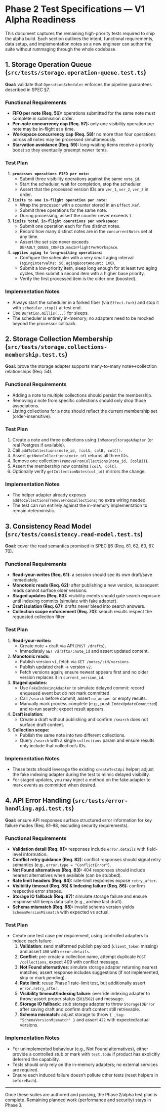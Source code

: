 # Phase 2 Test Specifications — V1 Alpha Readiness

This document captures the remaining high-priority tests required to ship the alpha build. Each section outlines the intent, functional requirements, data setup, and implementation notes so a new engineer can author the suite without rummaging through the whole codebase.

## 1. Storage Operation Queue (`src/tests/storage.operation-queue.test.ts`)

**Goal:** validate that `OperationScheduler` enforces the pipeline guarantees described in SPEC §7.

### Functional Requirements

- **FIFO per note (Req. 56):** operations submitted for the same note must complete in submission order.
- **Per-note concurrency cap (Req. 57):** only one visibility operation per note may be in-flight at a time.
- **Workspace concurrency cap (Req. 58):** no more than four operations across all notes may be processed simultaneously.
- **Starvation avoidance (Req. 59):** long-waiting items receive a priority boost so they eventually preempt newer items.

### Test Plan

1. **`processes operations FIFO per note`:**
    - Submit three visibility operations against the same `note_id`.
    - Start the scheduler, wait for completion, stop the scheduler.
    - Assert that the processed version IDs are `ver_1`, `ver_2`, `ver_3` in order.
2. **`limits to one in-flight operation per note`:**
    - Wrap the processor with a counter stored in an `Effect.Ref`.
    - Submit three operations for the same note.
    - During processing, assert the counter never exceeds `1`.
3. **`limits total in-flight operations per workspace`:**
    - Submit one operation each for five distinct notes.
    - Record how many distinct notes are in the `concurrentNotes` set at any time.
    - Assert the set size never exceeds `DEFAULT_QUEUE_CONFIG.maxInFlightPerWorkspace`.
4. **`applies aging to long-waiting operations`:**
    - Configure the scheduler with a very small aging interval (`agingIntervalMs: 50`, `agingBoostAmount: 100`).
    - Submit a low-priority item, sleep long enough for at least two aging cycles, then submit a second item with a higher base priority.
    - Verify the first processed item is the older one (boosted).

### Implementation Notes

- Always start the scheduler in a forked fiber (via `Effect.fork`) and stop it with `scheduler.stop()` at test end.
- Use `Duration.millis(...)` for sleeps.
- The scheduler is entirely in-memory; no adapters need to be mocked beyond the processor callback.

## 2. Storage Collection Membership (`src/tests/storage.collections-membership.test.ts`)

**Goal:** prove the storage adapter supports many-to-many note↔collection relationships (Req. 54).

### Functional Requirements

- Adding a note to multiple collections should persist the membership.
- Removing a note from specific collections should only drop those associations.
- Listing collections for a note should reflect the current membership set (order-insensitive).

### Test Plan

1. Create a note and three collections using `InMemoryStorageAdapter` (or real Postgres if available).
2. Call `addToCollections(note_id, [colA, colB, colC])`.
3. Assert `getNoteCollections(note_id)` returns all three IDs.
4. Remove one collection (`removeFromCollections(note_id, [colB])`).
5. Assert the membership now contains `[colA, colC]`.
6. Optionally verify `getCollectionNotes(col_id)` mirrors the change.

### Implementation Notes

- The helper adapter already exposes `addToCollections`/`removeFromCollections`; no extra wiring needed.
- The test can run entirely against the in-memory implementation to remain deterministic.

## 3. Consistency Read Model (`src/tests/consistency.read-model.test.ts`)

**Goal:** cover the read semantics promised in SPEC §6 (Req. 61, 62, 63, 67, 70).

### Functional Requirements

- **Read-your-writes (Req. 61):** a session should see its own draft/save immediately.
- **Monotonic reads (Req. 62):** after publishing a new version, subsequent reads cannot surface older versions.
- **Staged updates (Req. 63):** visibility events should gate search exposure until indexing commits (simulate with fake adapter).
- **Draft isolation (Req. 67):** drafts never bleed into search answers.
- **Collection scope enforcement (Req. 70):** search results respect the requested collection filter.

### Test Plan

1. **Read-your-writes:**
    - Create note + draft via API (`POST /drafts`).
    - Immediately `GET /drafts/:note_id` and assert updated content.
2. **Monotonic reads:**
    - Publish version `v1`, fetch via `GET /notes/:id/versions`.
    - Publish updated draft -> version `v2`.
    - Fetch versions again; ensure newest appears first and no older version replaces it in `current_version_id`.
3. **Staged updates:**
    - Use `FakeIndexingAdapter` to simulate delayed commit: record enqueued event but do not mark committed.
    - Call `/search` before commit, assert `no_answer` or empty results.
    - Manually mark process complete (e.g., push `IndexUpdateCommitted`) and re-run search; expect result appears.
4. **Draft isolation:**
    - Create a draft without publishing and confirm `/search` does not surface draft content.
5. **Collection scope:**
    - Publish the same note into two different collections.
    - Query `/search` with a single `collections` param and ensure results only include that collection’s IDs.

### Implementation Notes

- These tests should leverage the existing `createTestApi` helper; adjust the fake indexing adapter during the test to mimic delayed visibility.
- For staged updates, you may inject a method on the fake adapter to mark events as committed when desired.

## 4. API Error Handling (`src/tests/error-handling.api.test.ts`)

**Goal:** ensure API responses surface structured error information for key failure modes (Req. 81–88, excluding security requirements).

### Functional Requirements

- **Validation detail (Req. 81):** responses include `error.details` with field-level information.
- **Conflict retry guidance (Req. 82):** conflict responses should signal retry semantics (e.g., `error.type = "ConflictError"`).
- **Not Found alternatives (Req. 83):** 404 responses should include nearest alternatives when available (can be stubbed).
- **Rate limit headers (Req. 84):** rate-limit responses expose `retry_after`.
- **Visibility timeout (Req. 85) & Indexing failure (Req. 86):** confirm respective error shapes.
- **Storage IO fallback (Req. 87):** simulate storage failure and ensure response still keeps data safe (e.g., archive last draft).
- **Schema mismatch (Req. 88):** invalid schema version yields `SchemaVersionMismatch` with expected vs actual.

### Test Plan

- Create one test case per requirement, using controlled adapters to induce each failure.
    1. **Validation**: send malformed publish payload (`client_token` missing) and assert `400` with `error.details`.
    2. **Conflict**: pre-create a collection name, attempt duplicate `POST /collections`, expect 409 with conflict message.
    3. **Not Found alternatives**: simulate storage adapter returning nearest matches; assert response includes suggestions (if not implemented, skip or mark pending).
    4. **Rate limit**: reuse Phase 1 rate-limit test, but additionally assert `error.retry_after`.
    5. **Visibility timeout/Indexing failure**: override indexing adapter to throw; assert proper status (`503`/`502`) and message.
    6. **Storage IO fallback**: stub storage adapter to throw `StorageIOError` after saving draft and confirm draft content still retrievable.
    7. **Schema mismatch**: adjust storage to throw `{ _tag: "SchemaVersionMismatch" }` and assert `422` with expected/actual versions.

### Implementation Notes

- For unimplemented behaviour (e.g., Not Found alternatives), either provide a controlled stub or mark with `test.todo` if product has explicitly deferred the capability.
- Tests should only rely on the in-memory adapters; no external services are required.
- Ensure each induced failure doesn’t pollute other tests (reset helpers in `beforeEach`).

---

Once these suites are authored and passing, the Phase 2/alpha test plan is complete. Remaining planned work (performance and security) stays in Phase 3.
